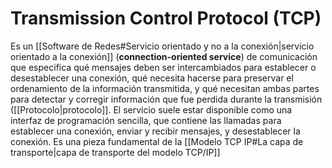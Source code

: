 # Transmission Control Protocol (TCP)
Es un [[Software de Redes#Servicio orientado y no a la conexión|servicio orientado a la conexión]] (**connection-oriented service**) de comunicación que especifica qué mensajes deben ser intercambiados para establecer o desestablecer una conexión, qué necesita hacerse para preservar el ordenamiento de la información transmitida, y qué necesitan ambas partes para detectar y corregir información que fue perdida durante la transmisión ([[Protocolo|protocolo]].
El servicio suele estar disponible como una interfaz de programación sencilla, que contiene las llamadas para establecer una conexión, enviar y recibir mensajes, y desestablecer la conexión.
Es una pieza fundamental de la [[Modelo TCP IP#La capa de transporte|capa de transporte del modelo TCP/IP]]